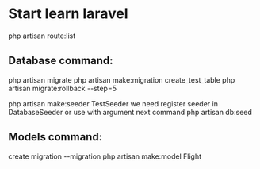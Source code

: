 # Start learn laravel

php artisan route:list

## Database command:
php artisan migrate
php artisan make:migration create_test_table
php artisan migrate:rollback --step=5

php artisan make:seeder TestSeeder
we need register seeder in DatabaseSeeder or use with argument next command
php artisan db:seed

## Models command:
create migration --migration
php artisan make:model Flight 
